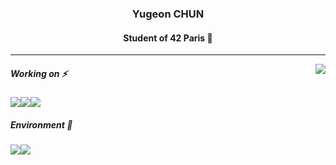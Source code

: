 <div align="center">
  
  ### Yugeon CHUN

  #### Student of 42 Paris 👋
  ---
</div>
<!--
**PfClaKr/PfClaKr** is a ✨ _special_ ✨ repository because its `README.md` (this file) appears on your GitHub profile.

Here are some ideas to get you started:

- 🔭 I’m currently working on ...
- 🌱 I’m currently learning ...
- 👯 I’m looking to collaborate on ...
- 🤔 I’m looking for help with ...
- 💬 Ask me about ...
- 📫 How to reach me: ...
- 😄 Pronouns: ...
- ⚡ Fun fact: ...
-->
<!--[![Anurag's GitHub stats](https://github-readme-stats.vercel.app/api?username=PfClaKr)](https://github.com/anuraghazra/github-readme-stats)-->
<img align="right" src="https://github-readme-stats.vercel.app/api/top-langs/?username=PfClaKr&hide=javascript,html,roff,makefile&theme=nord&layout=compact"/>

##### Working on ⚡
![](https://img.shields.io/badge/Rust-000000?style=for-the-badge&logo=rust&logoColor=white)![](https://img.shields.io/badge/C-00599C?style=for-the-badge&logo=c&logoColor=white)![](https://img.shields.io/badge/Go-00ADD8?style=for-the-badge&logo=go&logoColor=white)
<!-- ##### Interesting on 🤔 -->
##### Environment 🔭
![](https://img.shields.io/badge/WSL-0a97f5?style=for-the-badge&logo=linux&logoColor=white)![](	https://img.shields.io/badge/Amazon_AWS-232F3E?style=for-the-badge&logo=amazon-aws&logoColor=white)
